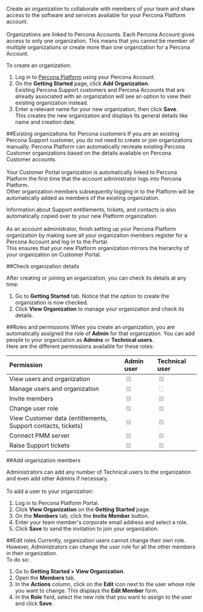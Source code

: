 Create an organization to collaborate with members of your team and share access to the software and services available for your Percona Platform account. <br /><br />
Organizations are linked to Percona Accounts. Each Percona Account gives access to only one organization. This means that you cannot be member of multiple organizations or create more than one organization for a Percona Account. 

To create an organization: 

1. Log in to [Percona Platform](https://portal.percona.com/percona) using your Percona Account.
2. On the **Getting Started** page, click **Add Organization**. <br />
Existing Percona Support customers and Percona Accounts that are already associated with an organization will see an option to view their existing organization instead. 
3. Enter a relevant name for your new organization, then click **Save**. <br />
This creates the new organization and displays its general details like name and creation date.


##Existing organizations for Percona customers
If you are an existing Percona Support customer, you do not need to create or join organizations manually. Percona Platform can automatically recreate existing Percona Customer organizations based on the details available on Percona Customer accounts.<br /><br />
Your Customer Portal organization is automatically linked to Percona Platform the first time that the account administrator logs into Percona Platform. <br />
Other organization members subsequently logging in to the Platform will be automatically added as members of the existing organization. <br />

Information about Support entitlements, tickets, and contacts is also automatically copied over to your new Platform organization. <br /><br />
As an account administrator, finish setting up your Percona Platform organization by making sure all your organization members register for a Percona Account and log in to the Portal. <br />
This ensures that your new Platform organization mirrors the hierarchy of your organization on Customer Portal. 

##Check organization details

After creating or joining an organization, you can check its details at any time:

1. Go to **Getting Started** tab. Notice that the option to create the organization is now checked. 
2. Click **View Organization** to manage your organization and check its details.



##Roles and permissions
When you create an organization, you are automatically assigned the role of **Admin** for that organization.
You can add people to your organization as **Admins** or **Technical users**.  <br />
Here are the different permissions available for these roles:<br />

| Permission      | Admin user |  Technical user
| :----------| :----------- |:----------- |
|View users and organization|<input type="checkbox" disabled checked /> | <input type="checkbox" disabled checked />|
|Manage users and organization       | <input type="checkbox" disabled checked />    |  <input type="checkbox" disabled />|
|Invite members|<input type="checkbox" disabled checked /> | <input type="checkbox" disabled checked />|
|Change user role |    <input type="checkbox" disabled checked />     |   <input type="checkbox" disabled checked /> |
|View Customer data (entitlements, Support contacts, tickets)| <input type="checkbox" disabled checked />    |   <input type="checkbox" disabled checked /> |
|Connect PMM server| <input type="checkbox" disabled checked />| <input type="checkbox" disabled checked />|
|Raise Support tickets| <input type="checkbox" disabled checked />  |<input type="checkbox" disabled checked />  |

##Add organization members

Administrators can add any number of Technical users to the organization and even add other Admins if necessary. <br /><br />
To add a user to your organization:

1. Log in to Percona Platform Portal.
2. Click **View Organization** on the **Getting Started** page. 
3. On the **Members** tab, click the **Invite Member** button. 
4. Enter your team member's corporate email address and select a role.
5. Click **Save** to send the invitation to join your organization. 


##Edit roles
Currently, organization users cannot change their own role. However, Administrators can change the user role for all the other members in their organization. <br />
To do so:

1. Go to **Getting Started > View Organization**. 
2. Open the **Members** tab.
3. In the **Actions** column, click on the **Edit** icon next to the user whose role you want to change.
This displays the **Edit Member** form.
4. In the **Role** field, select the new role that you want to assign to the user and click **Save**.